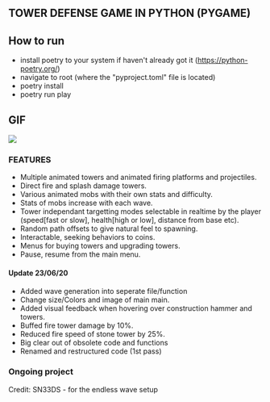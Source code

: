 ## TOWER DEFENSE GAME IN PYTHON (PYGAME)

## How to run
- install poetry to your system if haven't already got it (https://python-poetry.org/)
- navigate to root (where the "pyproject.toml" file is located)
- poetry install
- poetry run play

## GIF
![](gameplay25-5-2020.gif)

### FEATURES
- Multiple animated towers and animated firing platforms and projectiles.
- Direct fire and splash damage towers.
- Various animated mobs with their own stats and difficulty.
- Stats of mobs increase with each wave.
- Tower independant targetting modes selectable in realtime by the player (speed[fast or slow], health[high or low], distance from base etc).
- Random path offsets to give natural feel to spawning.
- Interactable, seeking behaviors to coins.
- Menus for buying towers and upgrading towers.
- Pause, resume from the main menu.

#### Update 23/06/20
- Added wave generation into seperate file/function
- Change size/Colors and image of main main.
- Added visual feedback when hovering over construction hammer and towers.
- Buffed fire tower damage by 10%.
- Reduced fire speed of stone tower by 25%.
- Big clear out of obsolete code and functions
- Renamed and restructured code (1st pass)


### Ongoing project

Credit:
SN33DS - for the endless wave setup
